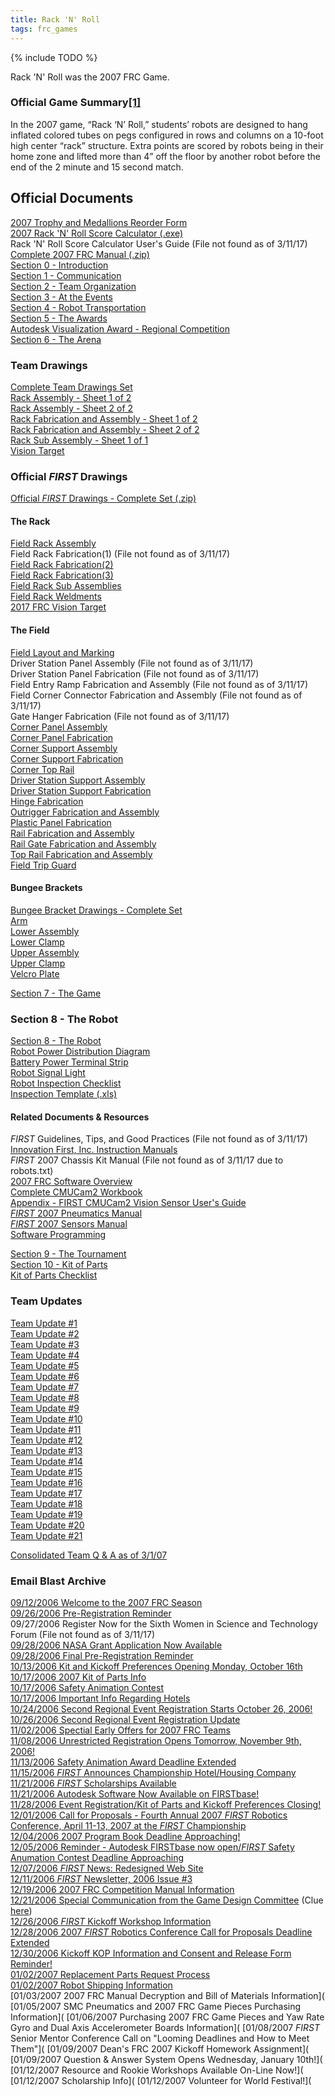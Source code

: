 ```yaml
---
title: Rack 'N' Roll
tags: frc_games
---
```

{% include TODO %}

Rack 'N' Roll was the 2007 FRC Game.

### Official Game Summary[[1]](https://web.archive.org/web/20150316194933/http://www3.usfirst.org/sites/default/files/uploadedFiles/Who/FIRST_History/FRC_Game_Summaries_Photos.pdf "https://web.archive.org/web/20150316194933/http://www3.usfirst.org/sites/default/files/uploadedFiles/Who/FIRST_History/FRC_Game_Summaries_Photos.pdf")
In the 2007 game, “Rack ‘N’ Roll,” students’ robots are designed to hang inflated colored tubes on pegs configured in rows and columns on a 10-foot high center “rack” structure. Extra points are scored by robots being in their home zone and lifted more than 4” off the floor by another robot before the end of the 2 minute and 15 second match.

## Official Documents
[2007 Trophy and Medallions Reorder Form](https://web.archive.org/web/20070713180308/http://www.usfirst.org/uploadedFiles/Community/FRC/FRC_Documents_and_Updates/2007_assets/2007_Award_Reorder_Form.pdf "https://web.archive.org/web/20070713180308/http://www.usfirst.org/uploadedFiles/Community/FRC/FRC_Documents_and_Updates/2007_assets/2007_Award_Reorder_Form.pdf")  
[2007 Rack 'N' Roll Score Calculator (.exe)](https://web.archive.org/web/20070713054106/http://www2.usfirst.org/2007comp/Software/FIRST_RnR_Calc_1.2.exe "https://web.archive.org/web/20070713054106/http://www2.usfirst.org/2007comp/Software/FIRST_RnR_Calc_1.2.exe")  
Rack 'N' Roll Score Calculator User's Guide (File not found as of 3/11/17)  
[Complete 2007 FRC Manual (.zip)](https://web.archive.org/web/20070522073130/http://www2.usfirst.org/2007comp/Manual/2007_FRC_Manual.zip "https://web.archive.org/web/20070522073130/http://www2.usfirst.org/2007comp/Manual/2007_FRC_Manual.zip")  
[Section 0 - Introduction](https://web.archive.org/web/20070713215259/http://www.usfirst.org/uploadedFiles/Community/FRC/FRC_Documents_and_Updates/2007_assets/Manual/0%20-%20Introduction_RevB.pdf "https://web.archive.org/web/20070713215259/http://www.usfirst.org/uploadedFiles/Community/FRC/FRC_Documents_and_Updates/2007_assets/Manual/0%20-%20Introduction_RevB.pdf")  
[Section 1 - Communication](https://web.archive.org/web/20070713215110/http://www.usfirst.org/uploadedFiles/Community/FRC/FRC_Documents_and_Updates/2007_assets/Manual/1%20-%20Communication.pdf "https://web.archive.org/web/20070713215110/http://www.usfirst.org/uploadedFiles/Community/FRC/FRC_Documents_and_Updates/2007_assets/Manual/1%20-%20Communication.pdf")  
[Section 2 - Team Organization](https://web.archive.org/web/20070713215540/http://www.usfirst.org/uploadedFiles/Community/FRC/FRC_Documents_and_Updates/2007_assets/Manual/2%20-%20Team_Organization.pdf "https://web.archive.org/web/20070713215540/http://www.usfirst.org/uploadedFiles/Community/FRC/FRC_Documents_and_Updates/2007_assets/Manual/2%20-%20Team_Organization.pdf")  
[Section 3 - At the Events](https://web.archive.org/web/20070713215201/http://www.usfirst.org/uploadedFiles/Community/FRC/FRC_Documents_and_Updates/2007_assets/Manual/3%20-%20At%20the%20Events_RevA.pdf "https://web.archive.org/web/20070713215201/http://www.usfirst.org/uploadedFiles/Community/FRC/FRC_Documents_and_Updates/2007_assets/Manual/3%20-%20At%20the%20Events_RevA.pdf")  
[Section 4 - Robot Transportation](https://web.archive.org/web/20070713215219/http://www.usfirst.org/uploadedFiles/Community/FRC/FRC_Documents_and_Updates/2007_assets/Manual/4%20-%20Robot_Transportation_RevC.pdf "https://web.archive.org/web/20070713215219/http://www.usfirst.org/uploadedFiles/Community/FRC/FRC_Documents_and_Updates/2007_assets/Manual/4%20-%20Robot_Transportation_RevC.pdf")  
[Section 5 - The Awards](https://web.archive.org/web/20070713215403/http://www.usfirst.org/uploadedFiles/Community/FRC/FRC_Documents_and_Updates/2007_assets/Manual/5%20-%20Awards_%20RevB.pdf "https://web.archive.org/web/20070713215403/http://www.usfirst.org/uploadedFiles/Community/FRC/FRC_Documents_and_Updates/2007_assets/Manual/5%20-%20Awards_%20RevB.pdf")  
[Autodesk Visualization Award - Regional Competition](https://web.archive.org/web/20070713180255/http://www.usfirst.org/uploadedFiles/Community/FRC/FRC_Documents_and_Updates/Autodesk_Visualization_Design_Regional_Competition_2007_.pdf "https://web.archive.org/web/20070713180255/http://www.usfirst.org/uploadedFiles/Community/FRC/FRC_Documents_and_Updates/Autodesk_Visualization_Design_Regional_Competition_2007_.pdf")  
[Section 6 - The Arena](https://web.archive.org/web/20070713215137/http://www.usfirst.org/uploadedFiles/Community/FRC/FRC_Documents_and_Updates/2007_assets/Manual/6%20-%20The_Arena_RevC.pdf "https://web.archive.org/web/20070713215137/http://www.usfirst.org/uploadedFiles/Community/FRC/FRC_Documents_and_Updates/2007_assets/Manual/6%20-%20The_Arena_RevC.pdf")  

### Team Drawings
[Complete Team Drawings Set](https://web.archive.org/web/20160321095406/http://www2.usfirst.org/2007comp/Drawings/2007_TFE_Rack/2007_TFE_RACK_DRAWING_SET_010207.pdf "https://web.archive.org/web/20160321095406/http://www2.usfirst.org/2007comp/Drawings/2007_TFE_Rack/2007_TFE_RACK_DRAWING_SET_010207.pdf")  
[Rack Assembly - Sheet 1 of 2](https://web.archive.org/web/20160321095405/http://www2.usfirst.org/2007comp/Drawings/2007_TFE_Rack/2007_TFE_Rack_ASSEMBLY_SHT_1_OF_2_Rev2.pdf "https://web.archive.org/web/20160321095405/http://www2.usfirst.org/2007comp/Drawings/2007_TFE_Rack/2007_TFE_Rack_ASSEMBLY_SHT_1_OF_2_Rev2.pdf")  
[Rack Assembly - Sheet 2 of 2](https://web.archive.org/web/20160321095404/http://www2.usfirst.org/2007comp/Drawings/2007_TFE_Rack/2007_TFE_Rack_ASSEMBLY_SHT_2_OF_2_Rev5.pdf "https://web.archive.org/web/20160321095404/http://www2.usfirst.org/2007comp/Drawings/2007_TFE_Rack/2007_TFE_Rack_ASSEMBLY_SHT_2_OF_2_Rev5.pdf")  
[Rack Fabrication and Assembly - Sheet 1 of 2](https://web.archive.org/web/20160321095404/http://www2.usfirst.org/2007comp/Drawings/2007_TFE_Rack/2007_TFE_Rack_FAB_and_ASSY_SHT_1_OF_2_Rev6.pdf "https://web.archive.org/web/20160321095404/http://www2.usfirst.org/2007comp/Drawings/2007_TFE_Rack/2007_TFE_Rack_FAB_and_ASSY_SHT_1_OF_2_Rev6.pdf")  
[Rack Fabrication and Assembly - Sheet 2 of 2](https://web.archive.org/web/20160321095403/http://www2.usfirst.org/2007comp/Drawings/2007_TFE_Rack/2007_TFE_Rack_FAB_and_ASSY_SHT_2_OF_2_Rev1.pdf "https://web.archive.org/web/20160321095403/http://www2.usfirst.org/2007comp/Drawings/2007_TFE_Rack/2007_TFE_Rack_FAB_and_ASSY_SHT_2_OF_2_Rev1.pdf")  
[Rack Sub Assembly - Sheet 1 of 1](https://web.archive.org/web/20160321095402/http://www2.usfirst.org/2007comp/Drawings/2007_TFE_Rack/2007_TFE_Rack_SUB_ASSY_SHT_1_OF_1_Rev2.pdf "https://web.archive.org/web/20160321095402/http://www2.usfirst.org/2007comp/Drawings/2007_TFE_Rack/2007_TFE_Rack_SUB_ASSY_SHT_1_OF_1_Rev2.pdf")  
[Vision Target](https://web.archive.org/web/20160321095406/http://www2.usfirst.org/2007comp/Drawings/2007_TFE_Rack/2007_TFE_Vision%20Target.pdf "https://web.archive.org/web/20160321095406/http://www2.usfirst.org/2007comp/Drawings/2007_TFE_Rack/2007_TFE_Vision%20Target.pdf")  
  
### Official _FIRST_ Drawings
[Official _FIRST_ Drawings - Complete Set (.zip)](https://web.archive.org/web/20100613080443/http://www2.usfirst.org/2007comp/Drawings/2007%20Field/2007_Official_FIRST_Drawings_Set.zip "https://web.archive.org/web/20100613080443/http://www2.usfirst.org/2007comp/Drawings/2007%20Field/2007_Official_FIRST_Drawings_Set.zip")

#### The Rack
[Field Rack Assembly](https://web.archive.org/web/20160321095334/http://www2.usfirst.org/2007comp/Drawings/2007_Field_Rack/2007%20Field_Rack_Assembly_R1.pdf "https://web.archive.org/web/20160321095334/http://www2.usfirst.org/2007comp/Drawings/2007_Field_Rack/2007%20Field_Rack_Assembly_R1.pdf")  
Field Rack Fabrication(1) (File not found as of 3/11/17)  
[Field Rack Fabrication(2)](https://web.archive.org/web/20160321095347/http://www2.usfirst.org/2007comp/Drawings/2007_Field_Rack/2007%20Field_Rack_Fabrication%282%29_R1.pdf "https://web.archive.org/web/20160321095347/http://www2.usfirst.org/2007comp/Drawings/2007_Field_Rack/2007%20Field_Rack_Fabrication%282%29_R1.pdf")  
[Field Rack Fabrication(3)](https://web.archive.org/web/20160321095351/http://www2.usfirst.org/2007comp/Drawings/2007_Field_Rack/2007%20Field_Rack_Fabrication%283%29_R-.pdf "https://web.archive.org/web/20160321095351/http://www2.usfirst.org/2007comp/Drawings/2007_Field_Rack/2007%20Field_Rack_Fabrication%283%29_R-.pdf")  
[Field Rack Sub Assemblies](https://web.archive.org/web/20160321095356/http://www2.usfirst.org/2007comp/Drawings/2007_Field_Rack/2007%20Field_Rack_Sub_Assemblies_R-.pdf "https://web.archive.org/web/20160321095356/http://www2.usfirst.org/2007comp/Drawings/2007_Field_Rack/2007%20Field_Rack_Sub_Assemblies_R-.pdf")  
[Field Rack Weldments](https://web.archive.org/web/20160321095401/http://www2.usfirst.org/2007comp/Drawings/2007_Field_Rack/2007%20Field_Rack_Weldments_R2.pdf "https://web.archive.org/web/20160321095401/http://www2.usfirst.org/2007comp/Drawings/2007_Field_Rack/2007%20Field_Rack_Weldments_R2.pdf")  
[2017 FRC Vision Target](https://web.archive.org/web/20160321095333/http://www2.usfirst.org/2007comp/Drawings/2007_Field_Rack/2007_FRC_VISION_TARGET_R1.pdf "https://web.archive.org/web/20160321095333/http://www2.usfirst.org/2007comp/Drawings/2007_Field_Rack/2007_FRC_VISION_TARGET_R1.pdf")

#### The Field
[Field Layout and Marking](https://web.archive.org/web/20160321095345/http://www2.usfirst.org/2007comp/Drawings/2007%20FIELD_LAYOUT_and_MARKING_R1.pdf "https://web.archive.org/web/20160321095345/http://www2.usfirst.org/2007comp/Drawings/2007%20FIELD_LAYOUT_and_MARKING_R1.pdf")  
Driver Station Panel Assembly (File not found as of 3/11/17)  
Driver Station Panel Fabrication (File not found as of 3/11/17)  
Field Entry Ramp Fabrication and Assembly (File not found as of 3/11/17)  
Field Corner Connector Fabrication and Assembly (File not found as of 3/11/17)  
Gate Hanger Fabrication (File not found as of 3/11/17)  
[Corner Panel Assembly](https://web.archive.org/web/20160321095351/http://www2.usfirst.org/2007comp/Drawings/2007%20Field/2007_Field_CORNER_PANEL_ASSEMBLY_R1.pdf "https://web.archive.org/web/20160321095351/http://www2.usfirst.org/2007comp/Drawings/2007%20Field/2007_Field_CORNER_PANEL_ASSEMBLY_R1.pdf")  
[Corner Panel Fabrication](https://web.archive.org/web/20160321095358/http://www2.usfirst.org/2007comp/Drawings/2007%20Field/2007_Field_CORNER_PANEL_FABRICATION_R1.pdf "https://web.archive.org/web/20160321095358/http://www2.usfirst.org/2007comp/Drawings/2007%20Field/2007_Field_CORNER_PANEL_FABRICATION_R1.pdf")  
[Corner Support Assembly](https://web.archive.org/web/20160321095357/http://www2.usfirst.org/2007comp/Drawings/2007%20Field/2007_Field_CORNER_SUPPORT_ASSY_R5.pdf "https://web.archive.org/web/20160321095357/http://www2.usfirst.org/2007comp/Drawings/2007%20Field/2007_Field_CORNER_SUPPORT_ASSY_R5.pdf")  
[Corner Support Fabrication](https://web.archive.org/web/20160321095334/http://www2.usfirst.org/2007comp/Drawings/2007%20Field/2007_Field_CORNER_SUPPORT_FAB_R2.pdf "https://web.archive.org/web/20160321095334/http://www2.usfirst.org/2007comp/Drawings/2007%20Field/2007_Field_CORNER_SUPPORT_FAB_R2.pdf")  
[Corner Top Rail](https://web.archive.org/web/20160321095401/http://www2.usfirst.org/2007comp/Drawings/2007%20Field/2007_Field_CORNER_TOP_RAIL_R2.pdf "https://web.archive.org/web/20160321095401/http://www2.usfirst.org/2007comp/Drawings/2007%20Field/2007_Field_CORNER_TOP_RAIL_R2.pdf")  
[Driver Station Support Assembly](https://web.archive.org/web/20160321095345/http://www2.usfirst.org/2007comp/Drawings/2007%20Field/2007_Field_DRIVERS_STATION_SUPPORT_ASSY_R2.pdf "https://web.archive.org/web/20160321095345/http://www2.usfirst.org/2007comp/Drawings/2007%20Field/2007_Field_DRIVERS_STATION_SUPPORT_ASSY_R2.pdf")  
[Driver Station Support Fabrication](https://web.archive.org/web/20160321095353/http://www2.usfirst.org/2007comp/Drawings/2007%20Field/2007_Field_DRIVERS_STATION_SUPPORT_FAB_R2.pdf "https://web.archive.org/web/20160321095353/http://www2.usfirst.org/2007comp/Drawings/2007%20Field/2007_Field_DRIVERS_STATION_SUPPORT_FAB_R2.pdf")  
[Hinge Fabrication](https://web.archive.org/web/20160321095359/http://www2.usfirst.org/2007comp/Drawings/2007%20Field/2007_Field_HINGE_FAB_R1.pdf "https://web.archive.org/web/20160321095359/http://www2.usfirst.org/2007comp/Drawings/2007%20Field/2007_Field_HINGE_FAB_R1.pdf")  
[Outrigger Fabrication and Assembly](https://web.archive.org/web/20160321095331/http://www2.usfirst.org/2007comp/Drawings/2007%20Field/2007_Field_OUTRIGGER_FAB_AND_ASSY_R2.pdf "https://web.archive.org/web/20160321095331/http://www2.usfirst.org/2007comp/Drawings/2007%20Field/2007_Field_OUTRIGGER_FAB_AND_ASSY_R2.pdf")  
[Plastic Panel Fabrication](https://web.archive.org/web/20160321095349/http://www2.usfirst.org/2007comp/Drawings/2007%20Field/2007_Field_PLASTIC_PANEL_FABRICATION_R3.pdf "https://web.archive.org/web/20160321095349/http://www2.usfirst.org/2007comp/Drawings/2007%20Field/2007_Field_PLASTIC_PANEL_FABRICATION_R3.pdf")  
[Rail Fabrication and Assembly](https://web.archive.org/web/20160321095337/http://www2.usfirst.org/2007comp/Drawings/2007%20Field/2007_Field_RAIL_FAB_AND_ASSY_R1.pdf "https://web.archive.org/web/20160321095337/http://www2.usfirst.org/2007comp/Drawings/2007%20Field/2007_Field_RAIL_FAB_AND_ASSY_R1.pdf")  
[Rail Gate Fabrication and Assembly](https://web.archive.org/web/20160321095349/http://www2.usfirst.org/2007comp/Drawings/2007%20Field/2007_Field_RAIL_GATE_FAB_AND_ASSY_R2.pdf "https://web.archive.org/web/20160321095349/http://www2.usfirst.org/2007comp/Drawings/2007%20Field/2007_Field_RAIL_GATE_FAB_AND_ASSY_R2.pdf")  
[Top Rail Fabrication and Assembly](https://web.archive.org/web/20160321095342/http://www2.usfirst.org/2007comp/Drawings/2007%20Field/2007_Field_TOP_RAIL_FAB_AND_ASSY_R1.pdf "https://web.archive.org/web/20160321095342/http://www2.usfirst.org/2007comp/Drawings/2007%20Field/2007_Field_TOP_RAIL_FAB_AND_ASSY_R1.pdf")  
[Field Trip Guard](https://web.archive.org/web/20160321095336/http://www2.usfirst.org/2007comp/Drawings/2007%20Field/2007_FIELD_TRIP_GUARD_R1.pdf "https://web.archive.org/web/20160321095336/http://www2.usfirst.org/2007comp/Drawings/2007%20Field/2007_FIELD_TRIP_GUARD_R1.pdf")

#### Bungee Brackets
[Bungee Bracket Drawings - Complete Set](https://web.archive.org/web/20160321095342/http://www2.usfirst.org/2007comp/Drawings/2007%20Field/2007_FIELD_Bungee_Bracket_Drawings_013007.pdf "https://web.archive.org/web/20160321095342/http://www2.usfirst.org/2007comp/Drawings/2007%20Field/2007_FIELD_Bungee_Bracket_Drawings_013007.pdf")  
[Arm](https://web.archive.org/web/20160321095355/http://www2.usfirst.org/2007comp/Drawings/2007%20Field/2007_FIELD_Bungee_Bracket_Arm_R1.pdf "https://web.archive.org/web/20160321095355/http://www2.usfirst.org/2007comp/Drawings/2007%20Field/2007_FIELD_Bungee_Bracket_Arm_R1.pdf")  
[Lower Assembly](https://web.archive.org/web/20160321095354/http://www2.usfirst.org/2007comp/Drawings/2007%20Field/2007_FIELD_Bungee_Bracket_Lower_Assembly_R1.pdf "https://web.archive.org/web/20160321095354/http://www2.usfirst.org/2007comp/Drawings/2007%20Field/2007_FIELD_Bungee_Bracket_Lower_Assembly_R1.pdf")  
[Lower Clamp](https://web.archive.org/web/20160321095330/http://www2.usfirst.org/2007comp/Drawings/2007%20Field/2007_FIELD_Bungee_Bracket_Lower_Clamp_R1.pdf "https://web.archive.org/web/20160321095330/http://www2.usfirst.org/2007comp/Drawings/2007%20Field/2007_FIELD_Bungee_Bracket_Lower_Clamp_R1.pdf")  
[Upper Assembly](https://web.archive.org/web/20160321095332/http://www2.usfirst.org/2007comp/Drawings/2007%20Field/2007_FIELD_Bungee_Bracket_Upper_Assembly_R1.pdf "https://web.archive.org/web/20160321095332/http://www2.usfirst.org/2007comp/Drawings/2007%20Field/2007_FIELD_Bungee_Bracket_Upper_Assembly_R1.pdf")  
[Upper Clamp](https://web.archive.org/web/20160321095346/http://www2.usfirst.org/2007comp/Drawings/2007%20Field/2007_FIELD_Bungee_Bracket_Upper_Clamp_R1.pdf "https://web.archive.org/web/20160321095346/http://www2.usfirst.org/2007comp/Drawings/2007%20Field/2007_FIELD_Bungee_Bracket_Upper_Clamp_R1.pdf")  
[Velcro Plate](https://web.archive.org/web/20160321095349/http://www2.usfirst.org/2007comp/Drawings/2007%20Field/2007_FIELD_Bungee_Bracket_Velcro_Plate_R1.pdf "https://web.archive.org/web/20160321095349/http://www2.usfirst.org/2007comp/Drawings/2007%20Field/2007_FIELD_Bungee_Bracket_Velcro_Plate_R1.pdf")  
  
[Section 7 - The Game](https://web.archive.org/web/20070713215423/http://www.usfirst.org/uploadedFiles/Community/FRC/FRC_Documents_and_Updates/2007_assets/Manual/7-The_Game,Rev%20G.pdf "https://web.archive.org/web/20070713215423/http://www.usfirst.org/uploadedFiles/Community/FRC/FRC_Documents_and_Updates/2007_assets/Manual/7-The_Game,Rev%20G.pdf")

### Section 8 - The Robot
[Section 8 - The Robot](https://web.archive.org/web/20070713215447/http://www.usfirst.org/uploadedFiles/Community/FRC/FRC_Documents_and_Updates/2007_assets/Manual/8-The_Robot,Rev%20G.pdf "https://web.archive.org/web/20070713215447/http://www.usfirst.org/uploadedFiles/Community/FRC/FRC_Documents_and_Updates/2007_assets/Manual/8-The_Robot,Rev%20G.pdf")  
[Robot Power Distribution Diagram](https://web.archive.org/web/20070217073539/http://www2.usfirst.org/2007comp/Drawings/2007_FRC_ROBOT_POWER_DISTRIBUTION_DIAGRAM.pdf "https://web.archive.org/web/20070217073539/http://www2.usfirst.org/2007comp/Drawings/2007_FRC_ROBOT_POWER_DISTRIBUTION_DIAGRAM.pdf")  
[Battery Power Terminal Strip](https://web.archive.org/web/20070331191650/http://www2.usfirst.org/2007comp_1735_temp/Drawings/Battery%20Power%20Terminal%20Strip%20R3.pdf "https://web.archive.org/web/20070331191650/http://www2.usfirst.org/2007comp_1735_temp/Drawings/Battery%20Power%20Terminal%20Strip%20R3.pdf")  
[Robot Signal Light](https://web.archive.org/web/20070317073907/http://www2.usfirst.org/2007comp/other/2007_ROBOT_SIGNAL_LIGHT_R1.pdf "https://web.archive.org/web/20070317073907/http://www2.usfirst.org/2007comp/other/2007_ROBOT_SIGNAL_LIGHT_R1.pdf")  
[Robot Inspection Checklist](https://web.archive.org/web/20070713215347/http://www.usfirst.org/uploadedFiles/Community/FRC/FRC_Documents_and_Updates/2007%20Robot%20Inspection%20Checklist%20-%20rev%20C2.pdf "https://web.archive.org/web/20070713215347/http://www.usfirst.org/uploadedFiles/Community/FRC/FRC_Documents_and_Updates/2007%20Robot%20Inspection%20Checklist%20-%20rev%20C2.pdf")  
[Inspection Template (.xls)](https://web.archive.org/web/20070522073130/http://www.usfirst.org/uploadedFiles/Community/FRC/FRC_Documents_and_Updates/2007_assets/Manual/Inspection%20BOM%20Template.xls "https://web.archive.org/web/20070522073130/http://www.usfirst.org/uploadedFiles/Community/FRC/FRC_Documents_and_Updates/2007_assets/Manual/Inspection%20BOM%20Template.xls")

#### Related Documents & Resources
_FIRST_ Guidelines, Tips, and Good Practices (File not found as of 3/11/17)  
[Innovation First, Inc. Instruction Manuals](https://web.archive.org/web/20070703074404/http://www.ifirobotics.com/ "https://web.archive.org/web/20070703074404/http://www.ifirobotics.com/")  
_FIRST_ 2007 Chassis Kit Manual (File not found as of 3/11/17 due to robots.txt)  
[2007 FRC Software Overview](https://web.archive.org/web/20070123225935/http://www2.usfirst.org/2007comp/other/CMUCam2/Workbook/2007%20FRC%20Software%20Overview.pdf "https://web.archive.org/web/20070123225935/http://www2.usfirst.org/2007comp/other/CMUCam2/Workbook/2007%20FRC%20Software%20Overview.pdf")  
[Complete CMUCam2 Workbook](https://web.archive.org/web/20160321202416/http://www2.usfirst.org/2007comp/other/CMUCam2/Workbook/2007_CMUCam2_Workbook_R1.pdf "https://web.archive.org/web/20160321202416/http://www2.usfirst.org/2007comp/other/CMUCam2/Workbook/2007_CMUCam2_Workbook_R1.pdf")  
[Appendix - FIRST CMUCam2 Vision Sensor User's Guide](https://web.archive.org/web/20160321202409/http://www2.usfirst.org/2007comp/other/CMUCam2/FIRST_CMUCam2_manual_V1.8.pdf "https://web.archive.org/web/20160321202409/http://www2.usfirst.org/2007comp/other/CMUCam2/FIRST_CMUCam2_manual_V1.8.pdf")  
[_FIRST_ 2007 Pneumatics Manual](https://web.archive.org/web/20070123225903/http://www2.usfirst.org/2007comp/other/2007%20FRC%20Pneumatics%20Manual.pdf "https://web.archive.org/web/20070123225903/http://www2.usfirst.org/2007comp/other/2007%20FRC%20Pneumatics%20Manual.pdf")  
[_FIRST_ 2007 Sensors Manual](https://web.archive.org/web/20070123225841/http://www2.usfirst.org/2007comp/other/2007%20FRC%20Sensor%20Manual.pdf "https://web.archive.org/web/20070123225841/http://www2.usfirst.org/2007comp/other/2007%20FRC%20Sensor%20Manual.pdf")  
[Software Programming](https://web.archive.org/web/20070713053929/http://www.usfirst.org/community/frc/content.aspx?id=482 "https://web.archive.org/web/20070713053929/http://www.usfirst.org/community/frc/content.aspx?id=482")  
  
[Section 9 - The Tournament](https://web.archive.org/web/20070713215122/http://www.usfirst.org/uploadedFiles/Community/FRC/FRC_Documents_and_Updates/2007_assets/Manual/9%20-%20The_Tournament_RevA.pdf "https://web.archive.org/web/20070713215122/http://www.usfirst.org/uploadedFiles/Community/FRC/FRC_Documents_and_Updates/2007_assets/Manual/9%20-%20The_Tournament_RevA.pdf")  
[Section 10 - Kit of Parts](https://web.archive.org/web/20070713215242/http://www.usfirst.org/uploadedFiles/Community/FRC/FRC_Documents_and_Updates/2007_assets/Manual/10%20-%20The_Kit_of_Parts.pdf "https://web.archive.org/web/20070713215242/http://www.usfirst.org/uploadedFiles/Community/FRC/FRC_Documents_and_Updates/2007_assets/Manual/10%20-%20The_Kit_of_Parts.pdf")  
[Kit of Parts Checklist](https://web.archive.org/web/20070713215325/http://www.usfirst.org/uploadedFiles/Community/FRC/FRC_Documents_and_Updates/2007_assets/Manual/KOP_Checklist_RevE.pdf "https://web.archive.org/web/20070713215325/http://www.usfirst.org/uploadedFiles/Community/FRC/FRC_Documents_and_Updates/2007_assets/Manual/KOP_Checklist_RevE.pdf")

### Team Updates
[Team Update #1](https://web.archive.org/web/20070330070446/http://www2.usfirst.org/2007comp/Updates/2007%20Team%20Update%2001.pdf "https://web.archive.org/web/20070330070446/http://www2.usfirst.org/2007comp/Updates/2007%20Team%20Update%2001.pdf")  
[Team Update #2](https://web.archive.org/web/20070330070645/http://www2.usfirst.org/2007comp/Updates/2007%20Team%20Update%2002.pdf "https://web.archive.org/web/20070330070645/http://www2.usfirst.org/2007comp/Updates/2007%20Team%20Update%2002.pdf")  
[Team Update #3](https://web.archive.org/web/20070330070426/http://www2.usfirst.org/2007comp/Updates/2007%20Team%20Update%2003.pdf "https://web.archive.org/web/20070330070426/http://www2.usfirst.org/2007comp/Updates/2007%20Team%20Update%2003.pdf")  
[Team Update #4](https://web.archive.org/web/20070330070532/http://www2.usfirst.org/2007comp/Updates/2007%20Team%20Update%2004.pdf "https://web.archive.org/web/20070330070532/http://www2.usfirst.org/2007comp/Updates/2007%20Team%20Update%2004.pdf")  
[Team Update #5](https://web.archive.org/web/20070329223957/http://www2.usfirst.org/2007comp/Updates/2007%20Team%20Update%2005.pdf "https://web.archive.org/web/20070329223957/http://www2.usfirst.org/2007comp/Updates/2007%20Team%20Update%2005.pdf")  
[Team Update #6](https://web.archive.org/web/20070330070545/http://www2.usfirst.org/2007comp/Updates/2007%20Team%20Update%2006.pdf "https://web.archive.org/web/20070330070545/http://www2.usfirst.org/2007comp/Updates/2007%20Team%20Update%2006.pdf")  
[Team Update #7](https://web.archive.org/web/20070329223817/http://www2.usfirst.org/2007comp/Updates/2007%20Team%20Update%2007.pdf "https://web.archive.org/web/20070329223817/http://www2.usfirst.org/2007comp/Updates/2007%20Team%20Update%2007.pdf")  
[Team Update #8](https://web.archive.org/web/20070330070627/http://www2.usfirst.org/2007comp/Updates/2007%20Team%20Update%2008.pdf "https://web.archive.org/web/20070330070627/http://www2.usfirst.org/2007comp/Updates/2007%20Team%20Update%2008.pdf")  
[Team Update #9](https://web.archive.org/web/20070329223925/http://www2.usfirst.org/2007comp/Updates/2007%20Team%20Update%2009.pdf "https://web.archive.org/web/20070329223925/http://www2.usfirst.org/2007comp/Updates/2007%20Team%20Update%2009.pdf")  
[Team Update #10](https://web.archive.org/web/20070227014850/http://www2.usfirst.org/2007comp/Updates/2007%20Team%20Update%2010.pdf "https://web.archive.org/web/20070227014850/http://www2.usfirst.org/2007comp/Updates/2007%20Team%20Update%2010.pdf")  
[Team Update #11](https://web.archive.org/web/20070330070636/http://www2.usfirst.org/2007comp/Updates/2007%20Team%20Update%2011.pdf "https://web.archive.org/web/20070330070636/http://www2.usfirst.org/2007comp/Updates/2007%20Team%20Update%2011.pdf")  
[Team Update #12](https://web.archive.org/web/20070330070606/http://www2.usfirst.org/2007comp/Updates/2007%20Team%20Update%2012.pdf "https://web.archive.org/web/20070330070606/http://www2.usfirst.org/2007comp/Updates/2007%20Team%20Update%2012.pdf")  
[Team Update #13](https://web.archive.org/web/20070330070617/http://www2.usfirst.org/2007comp/Updates/2007%20Team%20Update%2013.pdf "https://web.archive.org/web/20070330070617/http://www2.usfirst.org/2007comp/Updates/2007%20Team%20Update%2013.pdf")  
[Team Update #14](https://web.archive.org/web/20070330070517/http://www2.usfirst.org/2007comp/Updates/2007%20Team%20Update%2014.pdf "https://web.archive.org/web/20070330070517/http://www2.usfirst.org/2007comp/Updates/2007%20Team%20Update%2014.pdf")  
[Team Update #15](https://web.archive.org/web/20070330070556/http://www2.usfirst.org/2007comp/Updates/2007%20Team%20Update%2015.pdf "https://web.archive.org/web/20070330070556/http://www2.usfirst.org/2007comp/Updates/2007%20Team%20Update%2015.pdf")  
[Team Update #16](https://web.archive.org/web/20070317074134/http://www2.usfirst.org/2007comp/Updates/2007%20Team%20Update%2016.pdf "https://web.archive.org/web/20070317074134/http://www2.usfirst.org/2007comp/Updates/2007%20Team%20Update%2016.pdf")  
[Team Update #17](https://web.archive.org/web/20130403165031/http://www2.usfirst.org/2007comp/Updates/2007%20Team%20Update%2017.pdf "https://web.archive.org/web/20130403165031/http://www2.usfirst.org/2007comp/Updates/2007%20Team%20Update%2017.pdf")  
[Team Update #18](https://web.archive.org/web/20130403163317/http://www2.usfirst.org/2007comp/Updates/2007%20Team%20Update%2018.pdf "https://web.archive.org/web/20130403163317/http://www2.usfirst.org/2007comp/Updates/2007%20Team%20Update%2018.pdf")  
[Team Update #19](https://web.archive.org/web/20130403172207/http://www2.usfirst.org/2007comp/Updates/2007%20Team%20Update%2019.pdf "https://web.archive.org/web/20130403172207/http://www2.usfirst.org/2007comp/Updates/2007%20Team%20Update%2019.pdf")  
[Team Update #20](https://web.archive.org/web/20070421215650/http://www2.usfirst.org/2007comp/Updates/2007%20Team%20Update%2020.pdf "https://web.archive.org/web/20070421215650/http://www2.usfirst.org/2007comp/Updates/2007%20Team%20Update%2020.pdf")  
[Team Update #21](https://web.archive.org/web/20130403173618/http://www2.usfirst.org/2007comp/Updates/2007%20Team%20Update%2021.pdf "https://web.archive.org/web/20130403173618/http://www2.usfirst.org/2007comp/Updates/2007%20Team%20Update%2021.pdf")  
  
[Consolidated Team Q & A as of 3/1/07](https://web.archive.org/web/20070713215629/http://www.usfirst.org/uploadedFiles/Community/FRC/FRC_Documents_and_Updates/QA-Forum-02.27.2007-Export.pdf "https://web.archive.org/web/20070713215629/http://www.usfirst.org/uploadedFiles/Community/FRC/FRC_Documents_and_Updates/QA-Forum-02.27.2007-Export.pdf")

### Email Blast Archive
[09/12/2006 Welcome to the 2007 FRC Season](https://web.archive.org/web/20070713082236/http://www.usfirst.org/community/frc/content.aspx?id=3130 "https://web.archive.org/web/20070713082236/http://www.usfirst.org/community/frc/content.aspx?id=3130")  
[09/26/2006 Pre-Registration Reminder](https://web.archive.org/web/20070713074821/http://www.usfirst.org/community/frc/content.aspx?id=3132 "https://web.archive.org/web/20070713074821/http://www.usfirst.org/community/frc/content.aspx?id=3132")  
09/27/2006 Register Now for the Sixth Women in Science and Technology Forum (File not found as of 3/11/17)  
[09/28/2006 NASA Grant Application Now Available](https://web.archive.org/web/20070713085753/http://www.usfirst.org/community/frc/content.aspx?id=3136 "https://web.archive.org/web/20070713085753/http://www.usfirst.org/community/frc/content.aspx?id=3136")  
[09/28/2006 Final Pre-Registration Reminder](https://web.archive.org/web/20070713035107/http://www.usfirst.org/community/frc/content.aspx?id=3138 "https://web.archive.org/web/20070713035107/http://www.usfirst.org/community/frc/content.aspx?id=3138")  
[10/13/2006 Kit and Kickoff Preferences Opening Monday, October 16th](https://web.archive.org/web/20070713082251/http://www.usfirst.org/community/frc/content.aspx?id=3140 "https://web.archive.org/web/20070713082251/http://www.usfirst.org/community/frc/content.aspx?id=3140")  
[10/17/2006 2007 Kit of Parts Info](https://web.archive.org/web/20070713085725/http://www.usfirst.org/community/frc/content.aspx?id=3144 "https://web.archive.org/web/20070713085725/http://www.usfirst.org/community/frc/content.aspx?id=3144")  
[10/17/2006 Safety Animation Contest](https://web.archive.org/web/20070713081919/http://www.usfirst.org/community/frc/content.aspx?id=3146 "https://web.archive.org/web/20070713081919/http://www.usfirst.org/community/frc/content.aspx?id=3146")  
[10/17/2006 Important Info Regarding Hotels](https://web.archive.org/web/20070713081755/http://www.usfirst.org/community/frc/content.aspx?id=3142 "https://web.archive.org/web/20070713081755/http://www.usfirst.org/community/frc/content.aspx?id=3142")  
[10/24/2006 Second Regional Event Registration Starts October 26, 2006!](https://web.archive.org/web/20070713082317/http://www.usfirst.org/community/frc/content.aspx?id=3532 "https://web.archive.org/web/20070713082317/http://www.usfirst.org/community/frc/content.aspx?id=3532")  
[10/26/2006 Second Regional Event Registration Update](https://web.archive.org/web/20070713082220/http://www.usfirst.org/community/frc/content.aspx?id=3148 "https://web.archive.org/web/20070713082220/http://www.usfirst.org/community/frc/content.aspx?id=3148")  
[11/02/2006 Spectial Early Offers for 2007 FRC Teams](https://web.archive.org/web/20070713085605/http://www.usfirst.org/community/frc/content.aspx?id=3174 "https://web.archive.org/web/20070713085605/http://www.usfirst.org/community/frc/content.aspx?id=3174")  
[11/08/2006 Unrestricted Registration Opens Tomorrow, November 9th, 2006!](https://web.archive.org/web/20070713044820/http://www.usfirst.org/community/frc/content.aspx?id=3258 "https://web.archive.org/web/20070713044820/http://www.usfirst.org/community/frc/content.aspx?id=3258")  
[11/13/2006 Safety Animation Award Deadline Extended](https://web.archive.org/web/20070713023902/http://www.usfirst.org/community/frc/content.aspx?id=3262 "https://web.archive.org/web/20070713023902/http://www.usfirst.org/community/frc/content.aspx?id=3262")  
[11/15/2006 _FIRST_ Announces Championship Hotel/Housing Company](https://web.archive.org/web/20070713044757/http://www.usfirst.org/community/frc/content.aspx?id=3264 "https://web.archive.org/web/20070713044757/http://www.usfirst.org/community/frc/content.aspx?id=3264")  
[11/21/2006 _FIRST_ Scholarships Available](https://web.archive.org/web/20070713085621/http://www.usfirst.org/community/frc/content.aspx?id=3384 "https://web.archive.org/web/20070713085621/http://www.usfirst.org/community/frc/content.aspx?id=3384")  
[11/21/2006 Autodesk Software Now Available on FIRSTbase!](https://web.archive.org/web/20070713085345/http://www.usfirst.org/community/frc/content.aspx?id=3386 "https://web.archive.org/web/20070713085345/http://www.usfirst.org/community/frc/content.aspx?id=3386")  
[11/28/2006 Event Registration/Kit of Parts and Kickoff Preferences Closing!](https://web.archive.org/web/20070713012044/http://www.usfirst.org/community/frc/content.aspx?id=3524 "https://web.archive.org/web/20070713012044/http://www.usfirst.org/community/frc/content.aspx?id=3524")  
[12/01/2006 Call for Proposals - Fourth Annual 2007 _FIRST_ Robotics Conference, April 11-13, 2007 at the _FIRST_ Championship](https://web.archive.org/web/20070713074741/http://www.usfirst.org/community/frc/content.aspx?id=3526 "https://web.archive.org/web/20070713074741/http://www.usfirst.org/community/frc/content.aspx?id=3526")  
[12/04/2006 2007 Program Book Deadline Approaching!](https://web.archive.org/web/20070713044649/http://www.usfirst.org/community/frc/content.aspx?id=3528 "https://web.archive.org/web/20070713044649/http://www.usfirst.org/community/frc/content.aspx?id=3528")  
[12/05/2006 Reminder - Autodesk FIRSTbase now open/_FIRST_ Safety Anumation Contest Deadline Approaching](https://web.archive.org/web/20070713023540/http://www.usfirst.org/community/frc/content.aspx?id=3534 "https://web.archive.org/web/20070713023540/http://www.usfirst.org/community/frc/content.aspx?id=3534")  
[12/07/2006 _FIRST_ News: Redesigned Web Site](https://web.archive.org/web/20070713081932/http://www.usfirst.org/community/frc/content.aspx?id=3606 "https://web.archive.org/web/20070713081932/http://www.usfirst.org/community/frc/content.aspx?id=3606")  
[12/11/2006 _FIRST_ Newsletter, 2006 Issue #3](https://web.archive.org/web/20070713023800/http://www.usfirst.org/community/frc/content.aspx?id=3660 "https://web.archive.org/web/20070713023800/http://www.usfirst.org/community/frc/content.aspx?id=3660")  
[12/19/2006 2007 FRC Competition Manual Information](https://web.archive.org/web/20070713085357/http://www.usfirst.org/community/frc/content.aspx?id=3696 "https://web.archive.org/web/20070713085357/http://www.usfirst.org/community/frc/content.aspx?id=3696")  
[12/21/2006 Special Communication from the Game Design Committee](https://web.archive.org/web/20070713023352/http://www.usfirst.org/community/frc/content.aspx?id=3726 "https://web.archive.org/web/20070713023352/http://www.usfirst.org/community/frc/content.aspx?id=3726") (Clue [here](https://web.archive.org/web/20070105140516/http://www.usfirst.org/community/frc/content.aspx?id=3720 "https://web.archive.org/web/20070105140516/http://www.usfirst.org/community/frc/content.aspx?id=3720"))  
[12/26/2006 _FIRST_ Kickoff Workshop Information](https://web.archive.org/web/20070713074942/http://www.usfirst.org/community/frc/content.aspx?id=3816 "https://web.archive.org/web/20070713074942/http://www.usfirst.org/community/frc/content.aspx?id=3816")  
[12/28/2006 2007 _FIRST_ Robotics Conference Call for Proposals Deadline Extended](https://web.archive.org/web/20070713034506/http://www.usfirst.org/community/frc/content.aspx?id=3818 "https://web.archive.org/web/20070713034506/http://www.usfirst.org/community/frc/content.aspx?id=3818")  
[12/30/2006 Kickoff KOP Information and Consent and Release Form Reminder!](https://web.archive.org/web/20070713034725/http://www.usfirst.org/community/frc/content.aspx?id=3824 "https://web.archive.org/web/20070713034725/http://www.usfirst.org/community/frc/content.aspx?id=3824")  
[01/02/2007 Replacement Parts Request Process](https://web.archive.org/web/20070713034928/http://www.usfirst.org/community/frc/content.aspx?id=3826 "https://web.archive.org/web/20070713034928/http://www.usfirst.org/community/frc/content.aspx?id=3826")  
[01/02/2007 Robot Shipping Information](https://web.archive.org/web/20070713023444/http://www.usfirst.org/community/frc/content.aspx?id=4124 "https://web.archive.org/web/20070713023444/http://www.usfirst.org/community/frc/content.aspx?id=4124")  
[01/03/2007	2007 FRC Manual Decryption and Bill of Materials Information](
[01/05/2007	SMC Pneumatics and 2007 FRC Game Pieces Purchasing Information](
[01/06/2007	Purchasing 2007 FRC Game Pieces and Yaw Rate Gyro and Dual Axis Accelerometer Boards Information](
[01/08/2007	_FIRST_ Senior Mentor Conference Call on "Looming Deadlines and How to Meet Them"](
[01/09/2007	Dean's FRC 2007 Kickoff Homework Assignment](
[01/09/2007	Question & Answer System Opens Wednesday, January 10th!](
[01/12/2007	Resource and Rookie Workshops Available On-Line Now!](
[01/12/2007	Scholarship Info](
[01/12/2007	Volunteer for World Festival!](
